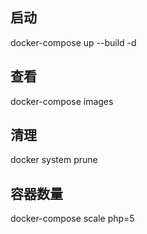 ## 启动
docker-compose up --build -d
## 查看
docker-compose images
## 清理
docker system prune

## 容器数量
  docker-compose scale php=5
